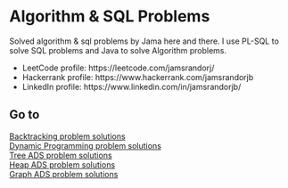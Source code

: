 # Algorithm & SQL Problems
Solved algorithm & sql problems by Jama here and there.
I use PL-SQL to solve SQL problems and Java to solve Algorithm problems. 
<ul>
<li> LeetCode profile: https://leetcode.com/jamsrandorj/ </li>
<li> Hackerrank profile: https://www.hackerrank.com/jamsrandorjb </li>
<li> LinkedIn profile: https://www.linkedin.com/in/jamsrandorjb/ </li>
</ul>


Go to 
-
[Backtracking problem solutions](https://github.com/jamsrandorjb/AlgorithmProblems/tree/master/src/leetcode/backtracking) <br/>
[Dynamic Programming problem solutions](https://github.com/jamsrandorjb/AlgorithmProblems/tree/master/src/leetcode/dynamicProgramming) <br/>
[Tree ADS problem solutions](https://github.com/jamsrandorjb/AlgorithmProblems/tree/master/src/leetcode/tree) <br/>
[Heap ADS problem solutions](https://github.com/jamsrandorjb/AlgorithmProblems/tree/master/src/leetcode/heap) <br/>
[Graph ADS problem solutions](https://github.com/jamsrandorjb/AlgorithmProblems/tree/master/src/leetcode/graph) <br/>



